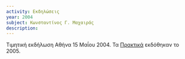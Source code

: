 ```yaml
---
activity: Εκδηλώσεις
year: 2004
subject: Κωνσταντίνος Γ. Μαχαιράς
description: 
---
```


Τιμητική εκδήλωση Αθήνα 15 Μαΐου 2004. Τα [Πρακτικά](/publications/epetiaka-afierwmata/kwnstadinos_maxairas.html) εκδόθηκαν το 2005.
